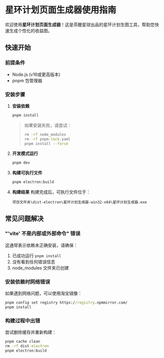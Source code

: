 # 星环计划页面生成器使用指南

欢迎使用**星环计划页面生成器**！这是茶醒星球出品的星环计划生图工具，帮助您快速生成个性化的收益图。

## 快速开始

### 前提条件
- Node.js (v16或更高版本)
- pnpm 包管理器

### 安装步骤

1. **安装依赖**
   ```cmd
   pnpm install
   ```
   
   > 如果安装失败，请尝试：
   > ```cmd
   > rm -rf node_modules
   > rm -rf pnpm-lock.yaml
   > pnpm install --force
   > ```

2. **开发模式运行**
   ```cmd
   pnpm dev
   ```

3. **构建可执行文件**
   ```cmd
   pnpm electron:build
   ```

4. **构建结果**
   构建完成后，可执行文件位于：
   ```
   项目文件夹\dist-electron\星环计划生成器-win32-x64\星环计划生成器.exe
   ```

## 常见问题解决

### "'vite' 不是内部或外部命令" 错误
这通常表示依赖未正确安装，请确保：
1. 已成功运行 `pnpm install`
2. 没有看到任何错误信息
3. node_modules 文件夹已创建

### 安装依赖时网络错误
如果遇到网络问题，可以使用淘宝镜像：
```cmd
pnpm config set registry https://registry.npmmirror.com/
pnpm install
```

### 构建过程中出错
尝试删除缓存并重新构建：
```cmd
pnpm cache clean
rm -rf dist-electron
pnpm electron:build
```